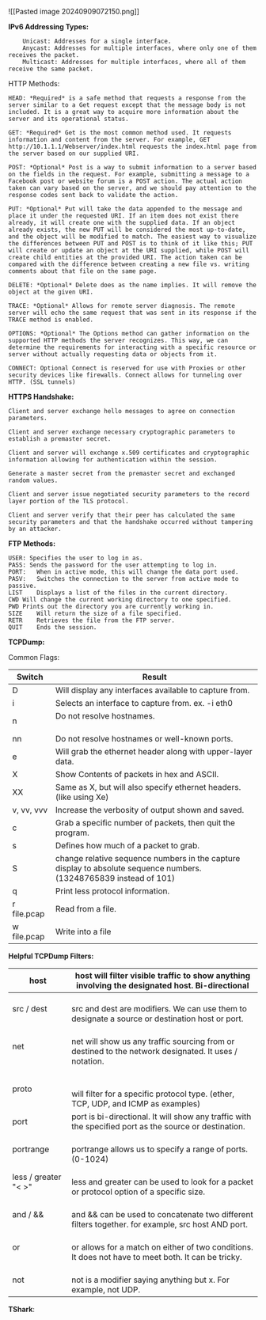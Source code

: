 
![[Pasted image 20240909072150.png]]


**IPv6 Addressing Types:** 

		Unicast: Addresses for a single interface.
		Anycast: Addresses for multiple interfaces, where only one of them receives the packet.
		Multicast: Addresses for multiple interfaces, where all of them receive the same packet.

HTTP Methods: 
		
	HEAD: *Required* is a safe method that requests a response from the server similar to a Get request except that the message body is not included. It is a great way to acquire more information about the server and its operational status.

	GET: *Required* Get is the most common method used. It requests information and content from the server. For example, GET http://10.1.1.1/Webserver/index.html requests the index.html page from the server based on our supplied URI.

	POST: *Optional* Post is a way to submit information to a server based on the fields in the request. For example, submitting a message to a Facebook post or website forum is a POST action. The actual action taken can vary based on the server, and we should pay attention to the response codes sent back to validate the action.

	PUT: *Optional* Put will take the data appended to the message and place it under the requested URI. If an item does not exist there already, it will create one with the supplied data. If an object already exists, the new PUT will be considered the most up-to-date, and the object will be modified to match. The easiest way to visualize the differences between PUT and POST is to think of it like this; PUT will create or update an object at the URI supplied, while POST will create child entities at the provided URI. The action taken can be compared with the difference between creating a new file vs. writing comments about that file on the same page.

	DELETE: *Optional* Delete does as the name implies. It will remove the object at the given URI.

	TRACE: *Optional* Allows for remote server diagnosis. The remote server will echo the same request that was sent in its response if the TRACE method is enabled.

	OPTIONS: *Optional* The Options method can gather information on the supported HTTP methods the server recognizes. This way, we can determine the requirements for interacting with a specific resource or server without actually requesting data or objects from it.

	CONNECT: Optional Connect is reserved for use with Proxies or other security devices like firewalls. Connect allows for tunneling over HTTP. (SSL tunnels)

**HTTPS Handshake:** 

	Client and server exchange hello messages to agree on connection parameters.
    
    Client and server exchange necessary cryptographic parameters to establish a premaster secret.
    
    Client and server will exchange x.509 certificates and cryptographic information allowing for authentication within the session.
    
    Generate a master secret from the premaster secret and exchanged random values.
    
    Client and server issue negotiated security parameters to the record layer portion of the TLS protocol.
    
    Client and server verify that their peer has calculated the same security parameters and that the handshake occurred without tampering by an attacker.

**FTP Methods:** 

	USER: Specifies the user to log in as.
	PASS: Sends the password for the user attempting to log in.
	PORT:	When in active mode, this will change the data port used.
	PASV:	Switches the connection to the server from active mode to passive.
	LIST	Displays a list of the files in the current directory.
	CWD	Will change the current working directory to one specified.
	PWD	Prints out the directory you are currently working in.
	SIZE	Will return the size of a file specified.
	RETR	Retrieves the file from the FTP server.
	QUIT	Ends the session.


**TCPDump:** 

Common Flags: 

| **Switch**   | **Result**                                                                                                             |
|--------------|------------------------------------------------------------------------------------------------------------------------|
| D            | Will display any interfaces available to capture from.<br>                                                             |
| i            | Selects an interface to capture from. ex. -i eth0<br>                                                                  |
| n            | Do not resolve hostnames.<br><br>                                                                                      |
| nn           | Do not resolve hostnames or well-known ports.                                                                          |
| e            | Will grab the ethernet header along with upper-layer data.<br>                                                         |
| X            | Show Contents of packets in hex and ASCII.<br>                                                                         |
| XX           | Same as X, but will also specify ethernet headers. (like using Xe)<br>                                                 |
| v, vv, vvv   | Increase the verbosity of output shown and saved.<br>                                                                  |
| c            | Grab a specific number of packets, then quit the program.<br>                                                          |
| s            | Defines how much of a packet to grab.<br>                                                                              |
| S            | change relative sequence numbers in the capture display to absolute sequence numbers. (13248765839 instead of 101)<br> |
| q            | Print less protocol information.<br>                                                                                   |
| r file.pcap	 | Read from a file.<br>                                                                                                  |
| w file.pcap	 | Write into a file<br>                                                                                                  |


**Helpful TCPDump Filters:** 


| host                  | host will filter visible traffic to show anything involving the designated host. Bi-directional               |
|-----------------------|---------------------------------------------------------------------------------------------------------------|
| src / dest	           | <br>src and dest are modifiers. We can use them to designate a source or destination host or port.<br>        |
| net	                  | <br>net will show us any traffic sourcing from or destined to the network designated. It uses / notation.<br> |
| proto	                | <br><br>will filter for a specific protocol type. (ether, TCP, UDP, and ICMP as examples)<br>                 |
| port                  | port is bi-directional. It will show any traffic with the specified port as the source or destination.<br>    |
| portrange             | <br>portrange allows us to specify a range of ports. (0-1024)<br>                                             |
| less / greater "< >"	 | <br>less and greater can be used to look for a packet or protocol option of a specific size.<br>              |
| and / &&	             | <br>and && can be used to concatenate two different filters together. for example, src host AND port.<br>     |
| or                    | <br>or allows for a match on either of two conditions. It does not have to meet both. It can be tricky.<br>   |
| not                   | <br>not is a modifier saying anything but x. For example, not UDP.<br>                                        |


**TShark**:  

